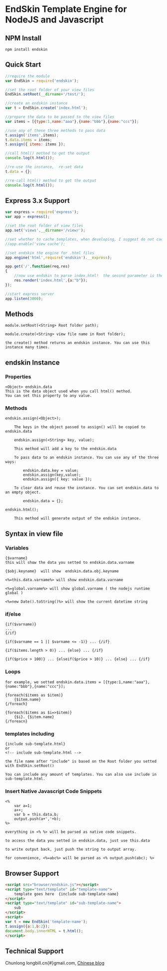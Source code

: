 # EndSkin Template Engine for NodeJS and Javascript #

## NPM Install ##

	npm install endskin

## Quick Start ##

```javascript
//require the module
var EndSkin = require('endskin');

//set the root folder of your view files
EndSkin.setRoot(__dirname+'/test/');

//create an endskin instance
var t = EndSkin.create('index.html');

//prepare the data to be passed to the view files
var items = [{type:1,name:"aaa"},{name:"bbb"},{name:"ccc"}];

//use any of these three methods to pass data
t.assign('items',items);
t.data.items = items;
t.assign({ items: items });

//call html() method to get the output
console.log(t.html());

//re-use the instance,  re-set data
t.data = {};

//re-call html() method to get the output
console.log(t.html());
```

## Express 3.x Support ##

```javascript
var express = require('express');
var app = express();

//set the root folder of view files
app.set('views',__dirname+'/view/');

//set whether to cache templates, when developing, I suggest do not cache it
//app.enable('view cache');

//set endskin the engine for .html files
app.engine('html',require('endskin').__express);

app.get('/',function(req,res)
{
	//now use endskin to parse index.html!  the second parameter is the data object
	res.render('index.html',{a:"b"});
});

//start express server
app.listen(3000);
```

## Methods ##

	module.setRoot(<String> Root folder path);

	module.create(<String> view file name in Root folder);

	the create() method returns an endskin instance. You can use this instance many times.

## endskin Instance ##

### Properties ###

	<Object> endskin.data
	This is the data object used when you call html() method.
	You can set this property to any value.

### Methods ##
	
	endskin.assign(<Object>);

		The keys in the object passed to assign() will be copied to endskin.data

		endskin.assign(<String> key, value);

		This method will add a key to the endskin.data

		To pass data to an endskin instance. You can use any of the three ways:

			endskin.data.key = value;
			endskin.assign(key,value);
			endskin.assign({ key: value });

		To clear data and reuse the instance. You can set endskin.data to an empty object.

			endskin.data = {};

	endskin.html();

		This method will generate output of the endskin instance.


## Syntax in view file ##

### Variables ###
	
	{$varname}
	this will show the data you setted to endskin.data.varname

	{$obj.keyname}  will show  endskin.data.obj.keyname

	<%=this.data.varname%> will show endskin.data.varname

	<%=global.varname%> will show global.varname ( the nodejs runtime global )

	<%=new Date().toString()%> will show the current datetime string

### if/else ###

	{if($varname)}
	...
	{/if}

	{if($varname == 1 || $varname <= -1)} ... {/if}

	{if($items.length > 0)} ... {else} ... {/if}

	{if($price > 100)} ... {elseif($price > 10)} ... {else} ... {/if}

### Loops ###

	for example, we setted endskin.data.items = [{type:1,name:"aaa"},{name:"bbb"},{name:"ccc"}];

	{foreach($items as $item)}
		{$item.name}
	{/foreach}

	{foreach($items as $i=>$item)}
		{$i}. {$item.name}
	{/foreacn}

### templates including ###

	{include sub-template.html}
	or
	<!-- include sub-template.html -->

	the file name after "include" is based on the Root folder you setted with EndSkin.setRoot()

	You can include any amount of templates. You can also use include in sub-template.html.

### Insert Native Javascript Code Snippets ###

	<%
		var a=1;
		a++;
		var b = this.data.b;
		output.push(a+','+b);
	%>
	
	everything in <% %> will be parsed as native code snippets.

	to access the data you setted in endskin.data, just use this.data

	to write output back, just push the string to output array.

	for convenience, <%=abc%> will be parsed as <% output.push(abc); %> 



## Browser Support ##
```html
<script src="browser/endskin.js"></script>
<script type="text/template" id="template-name">
	template goes here  {include sub-template-name}
</script>
<script type="text/template" id="sub-template-name">
	sub
</script>
<script>
var t = new EndSkin('template-name');
t.assign({a:1,b:2});
document.body.innerHTML = t.html();
</script>
```


## Technical Support ##

Chunlong longbill.cn{#}gmail.com,  [Chinese blog](http://php.js.cn/)
	


